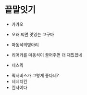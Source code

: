 # 끝말잇기

* 카카오
* 오래 찌면 맛있는 고구마
* 마동석의병아리
* 리어카를 마동석이 끌어주면 더 재밌겠네

* 네스퀵

- 퀵서비스가 그렇게 좋다네?
- 네네치킨
- 킨사이다

